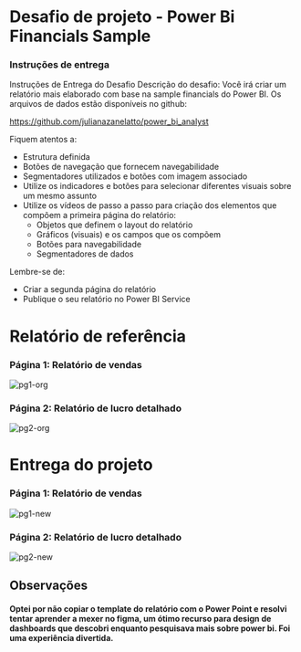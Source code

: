 # Desafio de projeto - Power Bi Financials Sample

### Instruções de entrega 
Instruções de Entrega do Desafio
Descrição do desafio: Você irá criar um relatório mais elaborado com base na sample financials do Power BI. Os arquivos de dados estão disponíveis no github: 

https://github.com/julianazanelatto/power_bi_analyst 

Fiquem atentos a: 
- Estrutura definida
- Botões de navegação que fornecem navegabilidade
- Segmentadores utilizados e botões com imagem associado
- Utilize os indicadores e botões para selecionar diferentes visuais sobre um mesmo assunto
- Utilize os vídeos de passo a passo para criação dos elementos que compõem a primeira página do relatório:
  - Objetos que definem o layout do relatório
  - Gráficos (visuais) e os campos que os compõem
  - Botões para navegabilidade
  - Segmentadores de dados 

Lembre-se de: 

- Criar a segunda página do relatório
- Publique o seu relatório no Power BI Service

# Relatório de referência


### Página 1: Relatório de vendas

![pg1-org](https://i.imgur.com/cFSF5o5.jpg) 



### Página 2: Relatório de lucro detalhado

![pg2-org](https://i.imgur.com/fIjauzI.jpg)


# Entrega do projeto

### Página 1: Relatório de vendas

![pg1-new](https://i.imgur.com/cwng0AY.jpg)

### Página 2: Relatório de lucro detalhado

![pg2-new](https://i.imgur.com/KERhXLZ.jpg)

## Observações
#### Optei por não copiar o template do relatório com o Power Point e resolvi tentar aprender a mexer no figma, um ótimo recurso para design de dashboards que descobri enquanto pesquisava mais sobre power bi. Foi uma experiência divertida.
